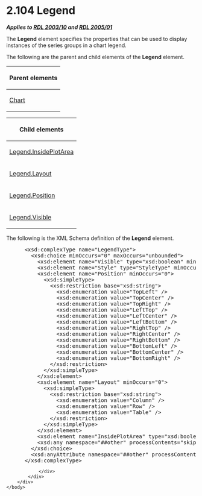 <html dir="LTR" xmlns:mshelp="http://msdn.microsoft.com/mshelp" xmlns:ddue="http://ddue.schemas.microsoft.com/authoring/2003/5" xmlns:xlink="http://www.w3.org/1999/xlink" xmlns:tool="http://www.microsoft.com/tooltip">
    <head>
        <meta http-equiv="Content-Type" content="text/html; CHARSET=utf-8"></meta>
        <meta name="save" content="history"></meta>
        <title>2.104 Legend</title>
        <xml>
            <mshelp:toctitle title="2.104 Legend"></mshelp:toctitle>
            <mshelp:rltitle title="[MS-RDL]: Legend"></mshelp:rltitle>
            <mshelp:keyword index="A" term="ee6c1c5b-1389-43fb-989a-62fbf0cb5f6f"></mshelp:keyword>
            <mshelp:attr name="DCSext.ContentType" value="open specification"></mshelp:attr>
            <mshelp:attr name="AssetID" value="ee6c1c5b-1389-43fb-989a-62fbf0cb5f6f"></mshelp:attr>
            <mshelp:attr name="TopicType" value="kbRef"></mshelp:attr>
            <mshelp:attr name="DCSext.Title" value="[MS-RDL]: Legend" />
        </xml>
    </head>
    <body>
        <div id="header">
            <h1 class="heading">2.104 Legend</h1>
        </div>
        <div id="mainSection">
            <div id="mainBody">
                <div id="allHistory" class="saveHistory"></div>
                <div id="sectionSection0" class="section" name="collapseableSection">
                    

<p><b><i>Applies to </i></b><a href="a7e2ad00-07c8-4f6d-80ab-3ad55df7b233.htm"><b><i>RDL 2003/10</i></b></a><b>
<i>and </i></b><a href="3ebe2912-4958-4832-b391-cad1f5e13338.htm"><b><i>RDL 2005/01</i></b></a></p>

<p>The <b>Legend</b> element specifies the properties that can
be used to display instances of the series groups in a chart legend.</p>

<p>The following are the parent and child elements of the <b>Legend</b>
element.</p>

<table>
 <thead>
  <tr>
   <th>
   <p>Parent elements</p>
   </th>
  </tr>
 </thead>
 <tr>
  <td>
  <p><a href="b0ab5524-7eb2-47a7-a4d3-230f5c8c5526.htm">Chart</a></p>
  </td>
 </tr>
</table>

<p> </p>

<table>
 <thead>
  <tr>
   <th>
   <p>Child elements</p>
   </th>
  </tr>
 </thead>
 <tr>
  <td>
  <p><a href="28f7e9d8-ecd3-4b64-a65d-088e56c6de47.htm">Legend.InsidePlotArea</a></p>
  </td>
 </tr>
 <tr>
  <td>
  <p><a href="dac14911-4d8d-4d3a-a008-562b3bad8b31.htm">Legend.Layout</a></p>
  </td>
 </tr>
 <tr>
  <td>
  <p><a href="1545f9e5-b199-4cfe-948d-bf4d0cabce91.htm">Legend.Position</a></p>
  </td>
 </tr>
 <tr>
  <td>
  <p><a href="009f502f-6859-40aa-928a-0a98f51f169b.htm">Legend.Visible</a></p>
  </td>
 </tr>
</table>

<p>The following is the XML Schema definition of the <b>Legend</b>
element.</p>

<dl>
<dd>
<div><pre> &lt;xsd:complexType name=&quot;LegendType&quot;&gt;
   &lt;xsd:choice minOccurs=&quot;0&quot; maxOccurs=&quot;unbounded&quot;&gt;
     &lt;xsd:element name=&quot;Visible&quot; type=&quot;xsd:boolean&quot; minOccurs=&quot;0&quot; /&gt;
     &lt;xsd:element name=&quot;Style&quot; type=&quot;StyleType&quot; minOccurs=&quot;0&quot; /&gt;
     &lt;xsd:element name=&quot;Position&quot; minOccurs=&quot;0&quot;&gt;
       &lt;xsd:simpleType&gt;
         &lt;xsd:restriction base=&quot;xsd:string&quot;&gt;
           &lt;xsd:enumeration value=&quot;TopLeft&quot; /&gt;
           &lt;xsd:enumeration value=&quot;TopCenter&quot; /&gt;
           &lt;xsd:enumeration value=&quot;TopRight&quot; /&gt;
           &lt;xsd:enumeration value=&quot;LeftTop&quot; /&gt;
           &lt;xsd:enumeration value=&quot;LeftCenter&quot; /&gt;
           &lt;xsd:enumeration value=&quot;LeftBottom&quot; /&gt;
           &lt;xsd:enumeration value=&quot;RightTop&quot; /&gt;
           &lt;xsd:enumeration value=&quot;RightCenter&quot; /&gt;
           &lt;xsd:enumeration value=&quot;RightBottom&quot; /&gt;
           &lt;xsd:enumeration value=&quot;BottomLeft&quot; /&gt;
           &lt;xsd:enumeration value=&quot;BottomCenter&quot; /&gt;
           &lt;xsd:enumeration value=&quot;BottomRight&quot; /&gt;
         &lt;/xsd:restriction&gt;
       &lt;/xsd:simpleType&gt;
     &lt;/xsd:element&gt;
     &lt;xsd:element name=&quot;Layout&quot; minOccurs=&quot;0&quot;&gt;
       &lt;xsd:simpleType&gt;
         &lt;xsd:restriction base=&quot;xsd:string&quot;&gt;
           &lt;xsd:enumeration value=&quot;Column&quot; /&gt;
           &lt;xsd:enumeration value=&quot;Row&quot; /&gt;
           &lt;xsd:enumeration value=&quot;Table&quot; /&gt;
         &lt;/xsd:restriction&gt;
       &lt;/xsd:simpleType&gt;
     &lt;/xsd:element&gt;
     &lt;xsd:element name=&quot;InsidePlotArea&quot; type=&quot;xsd:boolean&quot; minOccurs=&quot;0&quot; /&gt;
     &lt;xsd:any namespace=&quot;##other&quot; processContents=&quot;skip&quot; /&gt;
   &lt;/xsd:choice&gt;
   &lt;xsd:anyAttribute namespace=&quot;##other&quot; processContents=&quot;skip&quot; /&gt;
 &lt;/xsd:complexType&gt;
</pre></div>
</dd></dl>


                </div>
            </div>
        </div>
    </body>
</html>